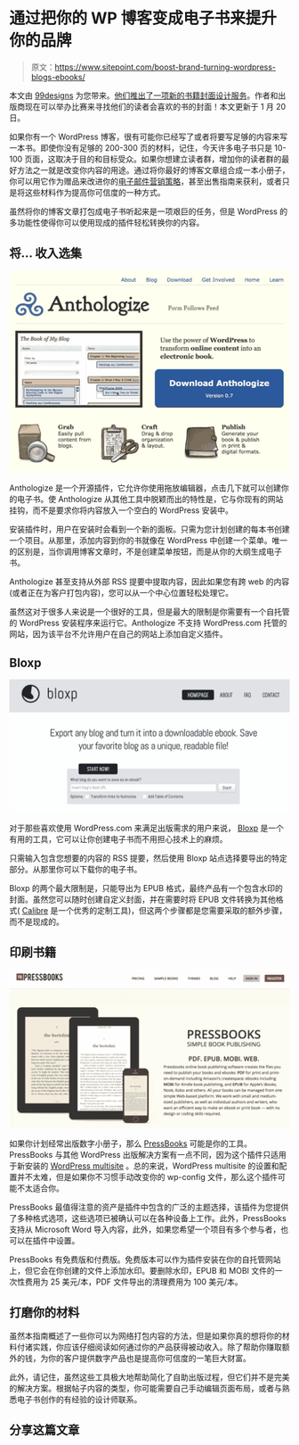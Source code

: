 # 通过把你的 WP 博客变成电子书来提升你的品牌

> 原文：<https://www.sitepoint.com/boost-brand-turning-wordpress-blogs-ebooks/>

本文由 [99designs](https://99designs.com.au/) 为您带来。[他们推出了一项新的书籍封面设计服务](https://99designs.com.au/book-cover-design)。作者和出版商现在可以举办比赛来寻找他们的读者会喜欢的书的封面！本文更新于 1 月 20 日。

如果你有一个 WordPress 博客，很有可能你已经写了或者将要写足够的内容来写一本书。即使你没有足够的 200-300 页的材料，记住，今天许多电子书只是 10-100 页面，这取决于目的和目标受众。如果你想建立读者群，增加你的读者群的最好方法之一就是改变你内容的用途。通过将你最好的博客文章组合成一本小册子，你可以用它作为赠品来改进你的[电子邮件营销策略](https://www.sitepoint.com/email-marketing-strategies-actually-work/)，甚至出售指南来获利，或者只是将这些材料作为提高你可信度的一种方式。

虽然将你的博客文章打包成电子书听起来是一项艰巨的任务，但是 WordPress 的多功能性使得你可以使用现成的插件轻松转换你的内容。

## 将… 收入选集

![Anthologize](img/d771702e2b5f6cc6989efa6e3976c06a.png)

Anthologize 是一个开源插件，它允许你使用拖放编辑器，点击几下就可以创建你的电子书。使 Anthologize 从其他工具中脱颖而出的特性是，它与你现有的网站挂钩，而不是要求你将内容放入一个空白的 WordPress 安装中。

安装插件时，用户在安装时会看到一个新的面板。只需为您计划创建的每本书创建一个项目。从那里，添加内容到你的书就像在 WordPress 中创建一个菜单。唯一的区别是，当你调用博客文章时，不是创建菜单按钮，而是从你的大纲生成电子书。

Anthologize 甚至支持从外部 RSS 提要中提取内容，因此如果您有跨 web 的内容(或者正在为客户打包内容)，您可以从一个中心位置轻松处理它。

虽然这对于很多人来说是一个很好的工具，但是最大的限制是你需要有一个自托管的 WordPress 安装程序来运行它。Anthologize 不支持 WordPress.com 托管的网站，因为该平台不允许用户在自己的网站上添加自定义插件。

## Bloxp

![Bloxp](img/855098fdb08072af8ff4dbbcc52f7233.png)

对于那些喜欢使用 WordPress.com 来满足出版需求的用户来说， [Bloxp](http://www.bloxp.com/) 是一个有用的工具，它可以让你创建电子书而不用担心技术上的麻烦。

只需输入包含您想要的内容的 RSS 提要，然后使用 Bloxp 站点选择要导出的特定部分。从那里你可以下载你的电子书。

Bloxp 的两个最大限制是，只能导出为 EPUB 格式，最终产品有一个包含水印的封面。虽然您可以随时创建自定义封面，并在需要时将 EPUB 文件转换为其他格式( [Calibre](http://calibre-ebook.com/) 是一个优秀的定制工具)，但这两个步骤都是您需要采取的额外步骤，而不是现成的。

## 印刷书籍

![PressBooks](img/5a4d5d69fc06a9c3143b58c2a2ce0554.png)

如果你计划经常出版数字小册子，那么 [PressBooks](http://pressbooks.com/) 可能是你的工具。PressBooks 与其他 WordPress 出版解决方案有一点不同，因为这个插件只适用于新安装的 [WordPress multisite](http://codex.wordpress.org/Create_A_Network) 。总的来说，WordPress multisite 的设置和配置并不太难，但是如果你不习惯手动改变你的 wp-config 文件，那么这个插件可能不太适合你。

PressBooks 最值得注意的资产是插件中包含的广泛的主题选择，该插件为您提供了多种格式选项，这些选项已被确认可以在各种设备上工作。此外，PressBooks 支持从 Microsoft Word 导入内容，此外，如果您希望一个项目有多个参与者，也可以在插件中设置。

PressBooks 有免费版和付费版。免费版本可以作为插件安装在你的自托管网站上，但它会在你创建的文件上添加水印。要删除水印，EPUB 和 MOBI 文件的一次性费用为 25 美元/本，PDF 文件导出的清理费用为 100 美元/本。

## 打磨你的材料

虽然本指南概述了一些你可以为网络打包内容的方法，但是如果你真的想将你的材料付诸实践，你应该仔细阅读如何通过你的产品获得被动收入。除了帮助你赚取额外的钱，为你的客户提供数字产品也是提高你可信度的一笔巨大财富。

此外，请记住，虽然这些工具极大地帮助简化了自助出版过程，但它们并不是完美的解决方案。根据帖子内容的类型，你可能需要自己手动编辑页面布局，或者与熟悉电子书创作的有经验的设计师联系。

## 分享这篇文章